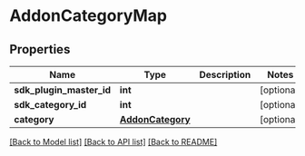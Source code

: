 # AddonCategoryMap

## Properties
Name | Type | Description | Notes
------------ | ------------- | ------------- | -------------
**sdk_plugin_master_id** | **int** |  | [optional] 
**sdk_category_id** | **int** |  | [optional] 
**category** | [**AddonCategory**](AddonCategory.md) |  | [optional] 

[[Back to Model list]](../README.md#documentation-for-models) [[Back to API list]](../README.md#documentation-for-api-endpoints) [[Back to README]](../README.md)


